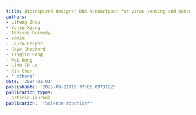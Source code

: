 ```yaml
---
title: Bioinspired designer DNA NanoGripper for virus sensing and potential inhibition
authors:
- Lifeng Zhou
- Yanyu Xiong
- Abhisek Dwivedy
- admin
- Laura Cooper
- Skye Shepherd
- Tingjie Song
- Wei Hong
- Linh TP Le
- Xin Chen
- ' others'
date: '2024-01-01'
publishDate: '2025-09-21T19:37:06.097318Z'
publication_types:
- article-journal
publication: '*Science robotics*'
---
```

